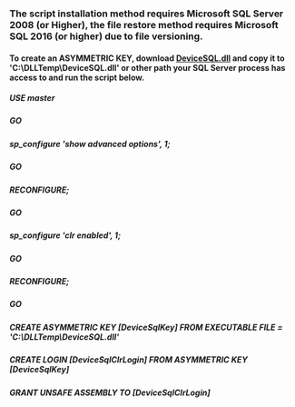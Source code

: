### The script installation method requires Microsoft SQL Server 2008 (or Higher), the file restore method requires Microsoft SQL 2016 (or higher) due to file versioning.

#### To create an ASYMMETRIC KEY, download [DeviceSQL.dll](https://github.com/jasonrichardcraig/DeviceSQL/raw/master/Version%201.0/DeviceSQL.dll) and copy it to 'C:\DLLTemp\DeviceSQL.dll' or other path your SQL Server process has access to and run the script below.

##### USE master 
##### GO 
##### sp_configure 'show advanced options', 1;  
##### GO  
##### RECONFIGURE;  
##### GO  
##### sp_configure 'clr enabled', 1;  
##### GO  
##### RECONFIGURE;  
##### GO

##### CREATE ASYMMETRIC KEY [DeviceSqlKey] FROM EXECUTABLE FILE = 'C:\DLLTemp\DeviceSQL.dll'
##### CREATE LOGIN [DeviceSqlClrLogin] FROM ASYMMETRIC KEY [DeviceSqlKey]
##### GRANT UNSAFE ASSEMBLY TO [DeviceSqlClrLogin]


